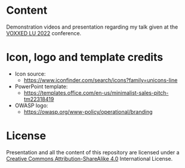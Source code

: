 # Content

Demonstration videos and presentation regarding my talk given at the [VOXXED LU 2022](https://luxembourg.voxxeddays.com/en/) conference.

# Icon, logo and template credits

* Icon source: 
  * https://www.iconfinder.com/search/icons?family=unicons-line
* PowerPoint template:
  * https://templates.office.com/en-us/minimalist-sales-pitch-tm22318419
* OWASP logo:
  * https://owasp.org/www-policy/operational/branding

# License

Presentation and all the content of this repository are licensed under a [Creative Commons Attribution-ShareAlike 4.0](https://creativecommons.org/licenses/by-sa/4.0/) International License.


